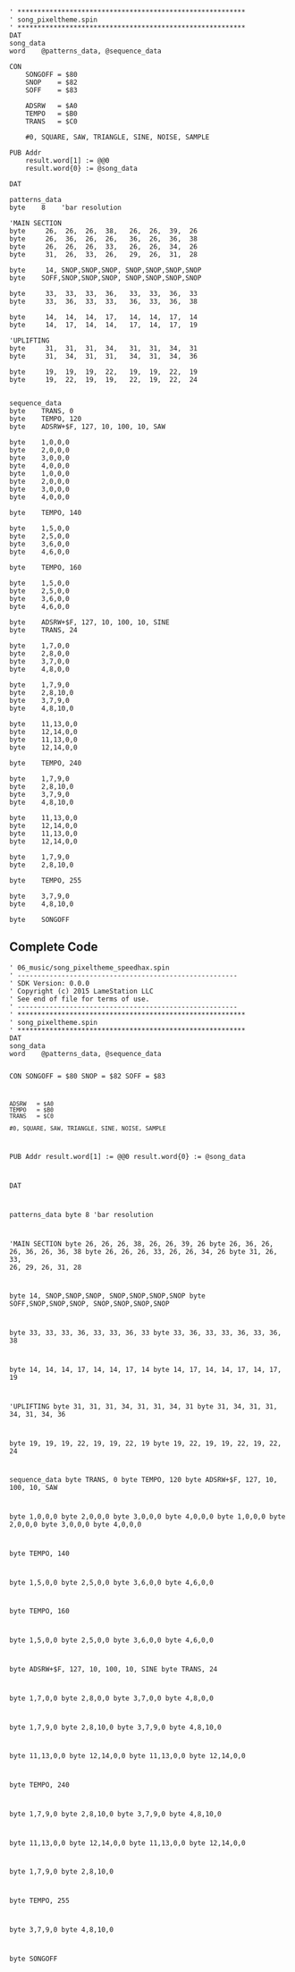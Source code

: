 <pre><code>&#39; *********************************************************
&#39; song_pixeltheme.spin
&#39; *********************************************************
DAT    
song_data
word    @patterns_data, @sequence_data

CON
    SONGOFF = $80
    SNOP    = $82
    SOFF    = $83
    
    ADSRW   = $A0
    TEMPO   = $B0
    TRANS   = $C0
    
    #0, SQUARE, SAW, TRIANGLE, SINE, NOISE, SAMPLE
    
PUB Addr
    result.word[1] := @@0
    result.word{0} := @song_data

DAT    

patterns_data
byte    8    &#39;bar resolution

&#39;MAIN SECTION
byte     26,  26,  26,  38,   26,  26,  39,  26
byte     26,  36,  26,  26,   36,  26,  36,  38
byte     26,  26,  26,  33,   26,  26,  34,  26
byte     31,  26,  33,  26,   29,  26,  31,  28

byte     14, SNOP,SNOP,SNOP, SNOP,SNOP,SNOP,SNOP
byte    SOFF,SNOP,SNOP,SNOP, SNOP,SNOP,SNOP,SNOP

byte     33,  33,  33,  36,   33,  33,  36,  33
byte     33,  36,  33,  33,   36,  33,  36,  38

byte     14,  14,  14,  17,   14,  14,  17,  14
byte     14,  17,  14,  14,   17,  14,  17,  19

&#39;UPLIFTING
byte     31,  31,  31,  34,   31,  31,  34,  31
byte     31,  34,  31,  31,   34,  31,  34,  36

byte     19,  19,  19,  22,   19,  19,  22,  19
byte     19,  22,  19,  19,   22,  19,  22,  24


sequence_data
byte    TRANS, 0
byte    TEMPO, 120
byte    ADSRW+$F, 127, 10, 100, 10, SAW

byte    1,0,0,0
byte    2,0,0,0
byte    3,0,0,0
byte    4,0,0,0
byte    1,0,0,0
byte    2,0,0,0
byte    3,0,0,0
byte    4,0,0,0

byte    TEMPO, 140

byte    1,5,0,0
byte    2,5,0,0
byte    3,6,0,0
byte    4,6,0,0

byte    TEMPO, 160

byte    1,5,0,0
byte    2,5,0,0
byte    3,6,0,0
byte    4,6,0,0

byte    ADSRW+$F, 127, 10, 100, 10, SINE
byte    TRANS, 24
    
byte    1,7,0,0
byte    2,8,0,0
byte    3,7,0,0
byte    4,8,0,0

byte    1,7,9,0
byte    2,8,10,0
byte    3,7,9,0
byte    4,8,10,0

byte    11,13,0,0
byte    12,14,0,0
byte    11,13,0,0
byte    12,14,0,0

byte    TEMPO, 240

byte    1,7,9,0
byte    2,8,10,0
byte    3,7,9,0
byte    4,8,10,0

byte    11,13,0,0
byte    12,14,0,0
byte    11,13,0,0
byte    12,14,0,0

byte    1,7,9,0
byte    2,8,10,0

byte    TEMPO, 255
    
byte    3,7,9,0
byte    4,8,10,0

byte    SONGOFF
</code></pre>
<h2 id="complete-code">Complete Code</h2>
<pre><code>&#39; 06_music/song_pixeltheme_speedhax.spin
&#39; -------------------------------------------------------
&#39; SDK Version: 0.0.0
&#39; Copyright (c) 2015 LameStation LLC
&#39; See end of file for terms of use.
&#39; -------------------------------------------------------
&#39; *********************************************************
&#39; song_pixeltheme.spin
&#39; *********************************************************
DAT    
song_data
word    @patterns_data, @sequence_data

CON
    SONGOFF = $80
    SNOP    = $82
    SOFF    = $83
    
    ADSRW   = $A0
    TEMPO   = $B0
    TRANS   = $C0
    
    #0, SQUARE, SAW, TRIANGLE, SINE, NOISE, SAMPLE
    
PUB Addr
    result.word[1] := @@0
    result.word{0} := @song_data

DAT    

patterns_data
byte    8    &#39;bar resolution

&#39;MAIN SECTION
byte     26,  26,  26,  38,   26,  26,  39,  26
byte     26,  36,  26,  26,   36,  26,  36,  38
byte     26,  26,  26,  33,   26,  26,  34,  26
byte     31,  26,  33,  26,   29,  26,  31,  28

byte     14, SNOP,SNOP,SNOP, SNOP,SNOP,SNOP,SNOP
byte    SOFF,SNOP,SNOP,SNOP, SNOP,SNOP,SNOP,SNOP

byte     33,  33,  33,  36,   33,  33,  36,  33
byte     33,  36,  33,  33,   36,  33,  36,  38

byte     14,  14,  14,  17,   14,  14,  17,  14
byte     14,  17,  14,  14,   17,  14,  17,  19

&#39;UPLIFTING
byte     31,  31,  31,  34,   31,  31,  34,  31
byte     31,  34,  31,  31,   34,  31,  34,  36

byte     19,  19,  19,  22,   19,  19,  22,  19
byte     19,  22,  19,  19,   22,  19,  22,  24


sequence_data
byte    TRANS, 0
byte    TEMPO, 120
byte    ADSRW+$F, 127, 10, 100, 10, SAW

byte    1,0,0,0
byte    2,0,0,0
byte    3,0,0,0
byte    4,0,0,0
byte    1,0,0,0
byte    2,0,0,0
byte    3,0,0,0
byte    4,0,0,0

byte    TEMPO, 140

byte    1,5,0,0
byte    2,5,0,0
byte    3,6,0,0
byte    4,6,0,0

byte    TEMPO, 160

byte    1,5,0,0
byte    2,5,0,0
byte    3,6,0,0
byte    4,6,0,0

byte    ADSRW+$F, 127, 10, 100, 10, SINE
byte    TRANS, 24
    
byte    1,7,0,0
byte    2,8,0,0
byte    3,7,0,0
byte    4,8,0,0

byte    1,7,9,0
byte    2,8,10,0
byte    3,7,9,0
byte    4,8,10,0

byte    11,13,0,0
byte    12,14,0,0
byte    11,13,0,0
byte    12,14,0,0

byte    TEMPO, 240

byte    1,7,9,0
byte    2,8,10,0
byte    3,7,9,0
byte    4,8,10,0

byte    11,13,0,0
byte    12,14,0,0
byte    11,13,0,0
byte    12,14,0,0

byte    1,7,9,0
byte    2,8,10,0

byte    TEMPO, 255
    
byte    3,7,9,0
byte    4,8,10,0

byte    SONGOFF


</code></pre>
